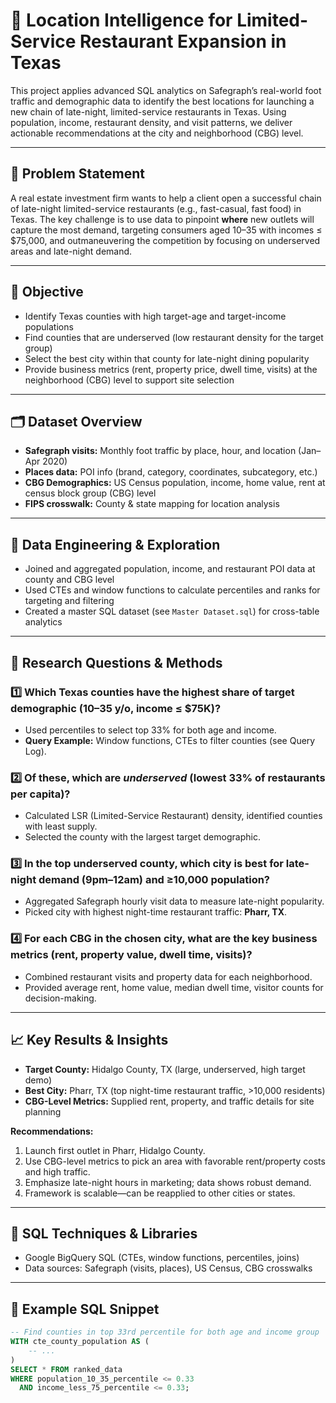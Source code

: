 # 🍔 Location Intelligence for Limited-Service Restaurant Expansion in Texas

This project applies advanced SQL analytics on Safegraph’s real-world foot traffic and demographic data to identify the best locations for launching a new chain of late-night, limited-service restaurants in Texas. Using population, income, restaurant density, and visit patterns, we deliver actionable recommendations at the city and neighborhood (CBG) level.

---

## 📌 Problem Statement

A real estate investment firm wants to help a client open a successful chain of late-night limited-service restaurants (e.g., fast-casual, fast food) in Texas. The key challenge is to use data to pinpoint **where** new outlets will capture the most demand, targeting consumers aged 10–35 with incomes ≤ $75,000, and outmaneuvering the competition by focusing on underserved areas and late-night demand.

---

## 🎯 Objective

- Identify Texas counties with high target-age and target-income populations
- Find counties that are underserved (low restaurant density for the target group)
- Select the best city within that county for late-night dining popularity
- Provide business metrics (rent, property price, dwell time, visits) at the neighborhood (CBG) level to support site selection

---

## 🗂️ Dataset Overview

- **Safegraph visits:** Monthly foot traffic by place, hour, and location (Jan–Apr 2020)
- **Places data:** POI info (brand, category, coordinates, subcategory, etc.)
- **CBG Demographics:** US Census population, income, home value, rent at census block group (CBG) level
- **FIPS crosswalk:** County & state mapping for location analysis

---

## 🧹 Data Engineering & Exploration

- Joined and aggregated population, income, and restaurant POI data at county and CBG level
- Used CTEs and window functions to calculate percentiles and ranks for targeting and filtering
- Created a master SQL dataset (see `Master Dataset.sql`) for cross-table analytics

---

## 🧠 Research Questions & Methods

### 1️⃣ Which Texas counties have the highest share of target demographic (10–35 y/o, income ≤ $75K)?
- Used percentiles to select top 33% for both age and income.
- **Query Example:** Window functions, CTEs to filter counties (see Query Log).

### 2️⃣ Of these, which are *underserved* (lowest 33% of restaurants per capita)?
- Calculated LSR (Limited-Service Restaurant) density, identified counties with least supply.
- Selected the county with the largest target demographic.

### 3️⃣ In the top underserved county, which city is best for late-night demand (9pm–12am) and ≥10,000 population?
- Aggregated Safegraph hourly visit data to measure late-night popularity.
- Picked city with highest night-time restaurant traffic: **Pharr, TX**.

### 4️⃣ For each CBG in the chosen city, what are the key business metrics (rent, property value, dwell time, visits)?
- Combined restaurant visits and property data for each neighborhood.
- Provided average rent, home value, median dwell time, visitor counts for decision-making.

---

## 📈 Key Results & Insights

- **Target County:** Hidalgo County, TX (large, underserved, high target demo)
- **Best City:** Pharr, TX (top night-time restaurant traffic, >10,000 residents)
- **CBG-Level Metrics:** Supplied rent, property, and traffic details for site planning

**Recommendations:**
1. Launch first outlet in Pharr, Hidalgo County.
2. Use CBG-level metrics to pick an area with favorable rent/property costs and high traffic.
3. Emphasize late-night hours in marketing; data shows robust demand.
4. Framework is scalable—can be reapplied to other cities or states.

---

## 🧪 SQL Techniques & Libraries

- Google BigQuery SQL (CTEs, window functions, percentiles, joins)
- Data sources: Safegraph (visits, places), US Census, CBG crosswalks

---

## 📜 Example SQL Snippet

```sql
-- Find counties in top 33rd percentile for both age and income group
WITH cte_county_population AS (
    -- ...
)
SELECT * FROM ranked_data
WHERE population_10_35_percentile <= 0.33
  AND income_less_75_percentile <= 0.33;
